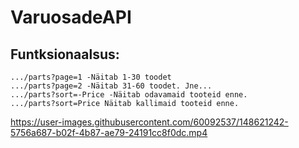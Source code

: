 # VaruosadeAPI

## Funtksionaalsus:
```
.../parts?page=1 -Näitab 1-30 toodet
.../parts?page=2 -Näitab 31-60 toodet. Jne...
.../parts?sort=-Price -Näitab odavamaid tooteid enne.
.../parts?sort=Price Näitab kallimaid tooteid enne.
```







https://user-images.githubusercontent.com/60092537/148621242-5756a687-b02f-4b87-ae79-24191cc8f0dc.mp4

